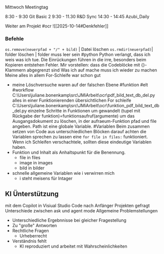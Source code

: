 Mittwoch Meetingtag

8:30 - 9:30 Git Basic 2
9:30 - 11.30 R&D Sync 
14:30 - 14:45 Azubi_Daily

Weiter am Projekt
#ocr ![[2025-10-14#Denkfehler]]
### Befehle
`os.remove(neuerpfad + "/" + bild)` | Datei löschen
`os.rmdir(neuerpfad)`| folder löschen | folder muss leer sein
#python 
Python verlangt, dass ich weis was ich tue.
Die Einrückungen führen in die irre, besonders beim Kopieren entstehen  Fehler. 
Mir vorstellen: dass die Codeblöcke mit {}-Klammern abgegrenzt sind
Was ich auf mache muss ich wieder zu machen
Meine alles in allem For-Schleife war schon gut
- meine Löschversuche waren auf der falschen Ebene
#funktion #elt #workflow
C:\Users\juliane.bonenkamp\src\JMiArbeit\ocr\pdf_bild_text_db_del.py
alles in einer Funktionierenden übersichtlichen For schleife
C:\Users\juliane.bonenkamp\src\JMiArbeit\ocr\funktion_pdf_bild_text_db_del.py
einzelne Schritte in Funktionen um gewandelt
(tupel mit Rückgabe der funktion)=funktionsaufruf(argumente)
um das Ausgangsdokument zu löschen, in der aufraeum-Funktion pfad und file angeben. Path ist eine globale Variable.
#Variablen 
Beim zusammen setzen von Code aus unterschiedlichen Blöcken darauf achten die Variablen sprechen zu lassen
eine `for file in files:` funktioniert. Wenn ich Schleifen verschachtele, sollten diese eindeutige Variablen haben.
- Funktion und Inhalt als Anhaltspunkt für die Benennung.
	- file in files
	- image in images
	- bild in bilder
- schnelle allgemeine Variablen wie i verwirren mich
	- i steht meisens für Intager

## KI Ünterstützung
mit dem Copilot in Visiual Studio Code nach  Anfänger Projekten gefragt
Unterschiede zwischen ask und agent mode
Allgemeine Problemstellungen
- Unterschiedliche Ergebnnisse bei gleicher Fragestellung
- Zu "große"  Antworten
- Rechtliche Fragen
	- Urheberrecht
- Verständnis fehlt
	- KI reproduziert und arbeitet mit Wahrscheinlichkeiten






